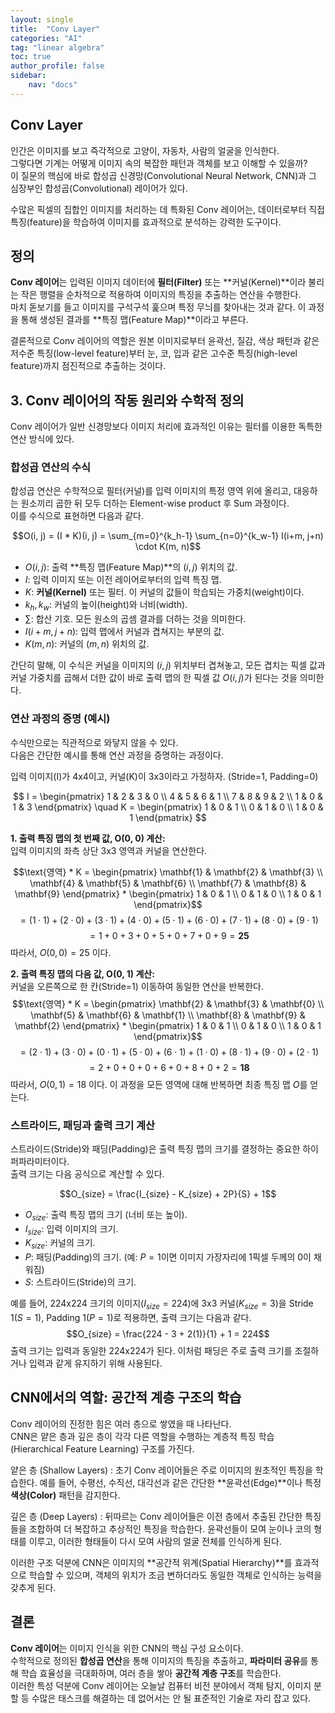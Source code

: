 ```yaml
---
layout: single
title:  "Conv Layer"
categories: "AI"
tag: "linear algebra"
toc: true
author_profile: false
sidebar:
    nav: "docs"
---
```



## Conv Layer

인간은 이미지를 보고 즉각적으로 고양이, 자동차, 사람의 얼굴을 인식한다.  
그렇다면 기계는 어떻게 이미지 속의 복잡한 패턴과 객체를 보고 이해할 수 있을까?  
이 질문의 핵심에 바로 합성곱 신경망(Convolutional Neural Network, CNN)과 그 심장부인 합성곱(Convolutional) 레이어가 있다.  

수많은 픽셀의 집합인 이미지를 처리하는 데 특화된 Conv 레이어는, 데이터로부터 직접 특징(feature)을 학습하여 이미지를 효과적으로 분석하는 강력한 도구이다.  

## 정의

**Conv 레이어**는 입력된 이미지 데이터에 **필터(Filter)** 또는 **커널(Kernel)**이라 불리는 작은 행렬을 순차적으로 적용하여 이미지의 특징을 추출하는 연산을 수행한다.  
마치 돋보기를 들고 이미지를 구석구석 훑으며 특정 무늬를 찾아내는 것과 같다. 이 과정을 통해 생성된 결과를 **특징 맵(Feature Map)**이라고 부른다.  

결론적으로 Conv 레이어의 역할은 원본 이미지로부터 윤곽선, 질감, 색상 패턴과 같은 저수준 특징(low-level feature)부터 눈, 코, 입과 같은 고수준 특징(high-level feature)까지 점진적으로 추출하는 것이다.  

## 3. Conv 레이어의 작동 원리와 수학적 정의
Conv 레이어가 일반 신경망보다 이미지 처리에 효과적인 이유는 필터를 이용한 독특한 연산 방식에 있다.  

### 합성곱 연산의 수식
합성곱 연산은 수학적으로 필터(커널)를 입력 이미지의 특정 영역 위에 올리고, 대응하는 원소끼리 곱한 뒤 모두 더하는 Element-wise product 후 Sum 과정이다.  
이를 수식으로 표현하면 다음과 같다.  

$$O(i, j) = (I * K)(i, j) = \sum_{m=0}^{k_h-1} \sum_{n=0}^{k_w-1} I(i+m, j+n) \cdot K(m, n)$$


* $O(i, j)$: 출력 **특징 맵(Feature Map)**의 $(i, j)$ 위치의 값.  
* $I$: 입력 이미지 또는 이전 레이어로부터의 입력 특징 맵.  
* $K$: **커널(Kernel)** 또는 필터. 이 커널의 값들이 학습되는 가중치(weight)이다.  
* $k_h, k_w$: 커널의 높이(height)와 너비(width).  
* $\sum$: 합산 기호. 모든 원소의 곱셈 결과를 더하는 것을 의미한다.  
* $I(i+m, j+n)$: 입력 맵에서 커널과 겹쳐지는 부분의 값.  
* $K(m, n)$: 커널의 $(m, n)$ 위치의 값.  

간단히 말해, 이 수식은 커널을 이미지의 $(i, j)$ 위치부터 겹쳐놓고, 모든 겹치는 픽셀 값과 커널 가중치를 곱해서 더한 값이 바로 출력 맵의 한 픽셀 값 $O(i, j)$가 된다는 것을 의미한다.  

### 연산 과정의 증명 (예시)  
수식만으로는 직관적으로 와닿지 않을 수 있다.  
다음은 간단한 예시를 통해 연산 과정을 증명하는 과정이다.  

입력 이미지(I)가 4x4이고, 커널(K)이 3x3이라고 가정하자. (Stride=1, Padding=0)  

$$
I = \begin{pmatrix}
1 & 2 & 3 & 0 \\
4 & 5 & 6 & 1 \\
7 & 8 & 9 & 2 \\
1 & 0 & 1 & 3
\end{pmatrix}
\quad
K = \begin{pmatrix}
1 & 0 & 1 \\
0 & 1 & 0 \\
1 & 0 & 1
\end{pmatrix}
$$

**1. 출력 특징 맵의 첫 번째 값, O(0, 0) 계산:**  
입력 이미지의 좌측 상단 3x3 영역과 커널을 연산한다.  



$$\text{영역} * K = \begin{pmatrix} \mathbf{1} & \mathbf{2} & \mathbf{3} \\ \mathbf{4} & \mathbf{5} & \mathbf{6} \\ \mathbf{7} & \mathbf{8} & \mathbf{9} \end{pmatrix} * \begin{pmatrix} 1 & 0 & 1 \\ 0 & 1 & 0 \\ 1 & 0 & 1 \end{pmatrix}$$
$$= (1\cdot1) + (2\cdot0) + (3\cdot1) + (4\cdot0) + (5\cdot1) + (6\cdot0) + (7\cdot1) + (8\cdot0) + (9\cdot1)$$
$$= 1 + 0 + 3 + 0 + 5 + 0 + 7 + 0 + 9 = \mathbf{25}$$
따라서, $O(0, 0) = 25$ 이다.  

**2. 출력 특징 맵의 다음 값, O(0, 1) 계산:**  
커널을 오른쪽으로 한 칸(Stride=1) 이동하여 동일한 연산을 반복한다.  
$$\text{영역} * K = \begin{pmatrix} \mathbf{2} & \mathbf{3} & \mathbf{0} \\ \mathbf{5} & \mathbf{6} & \mathbf{1} \\ \mathbf{8} & \mathbf{9} & \mathbf{2} \end{pmatrix} * \begin{pmatrix} 1 & 0 & 1 \\ 0 & 1 & 0 \\ 1 & 0 & 1 \end{pmatrix}$$
$$= (2\cdot1) + (3\cdot0) + (0\cdot1) + (5\cdot0) + (6\cdot1) + (1\cdot0) + (8\cdot1) + (9\cdot0) + (2\cdot1)$$
$$= 2 + 0 + 0 + 0 + 6 + 0 + 8 + 0 + 2 = \mathbf{18}$$
따라서, $O(0, 1) = 18$ 이다. 이 과정을 모든 영역에 대해 반복하면 최종 특징 맵 $O$를 얻는다.  

### 스트라이드, 패딩과 출력 크기 계산  
스트라이드(Stride)와 패딩(Padding)은 출력 특징 맵의 크기를 결정하는 중요한 하이퍼파라미터이다.  
출력 크기는 다음 공식으로 계산할 수 있다.  

$$O_{size} = \frac{I_{size} - K_{size} + 2P}{S} + 1$$

* $O_{size}$: 출력 특징 맵의 크기 (너비 또는 높이).  
* $I_{size}$: 입력 이미지의 크기.  
* $K_{size}$: 커널의 크기.  
* $P$: 패딩(Padding)의 크기. (예: $P=1$이면 이미지 가장자리에 1픽셀 두께의 0이 채워짐)  
* $S$: 스트라이드(Stride)의 크기.  

예를 들어, 224x224 크기의 이미지($I_{size}=224$)에 3x3 커널($K_{size}=3$)을 Stride 1($S=1$), Padding 1($P=1$)로 적용하면, 출력 크기는 다음과 같다.  
$$O_{size} = \frac{224 - 3 + 2(1)}{1} + 1 = 224$$
출력 크기는 입력과 동일한 224x224가 된다. 이처럼 패딩은 주로 출력 크기를 조절하거나 입력과 같게 유지하기 위해 사용된다.  

## CNN에서의 역할: 공간적 계층 구조의 학습  
Conv 레이어의 진정한 힘은 여러 층으로 쌓였을 때 나타난다.  
CNN은 얕은 층과 깊은 층이 각각 다른 역할을 수행하는 계층적 특징 학습(Hierarchical Feature Learning) 구조를 가진다.  

얕은 층 (Shallow Layers) : 초기 Conv 레이어들은 주로 이미지의 원초적인 특징을 학습한다. 예를 들어, 수평선, 수직선, 대각선과 같은 간단한 **윤곽선(Edge)**이나 특정 **색상(Color)** 패턴을 감지한다.  

깊은 층 (Deep Layers) : 뒤따르는 Conv 레이어들은 이전 층에서 추출된 간단한 특징들을 조합하여 더 복잡하고 추상적인 특징을 학습한다. 윤곽선들이 모여 눈이나 코의 형태를 이루고, 이러한 형태들이 다시 모여 사람의 얼굴 전체를 인식하게 된다.  

이러한 구조 덕분에 CNN은 이미지의 **공간적 위계(Spatial Hierarchy)**를 효과적으로 학습할 수 있으며, 객체의 위치가 조금 변하더라도 동일한 객체로 인식하는 능력을 갖추게 된다.  

## 결론
**Conv 레이어**는 이미지 인식을 위한 CNN의 핵심 구성 요소이다.  
수학적으로 정의된 **합성곱 연산**을 통해 이미지의 특징을 추출하고, **파라미터 공유**를 통해 학습 효율성을 극대화하며, 여러 층을 쌓아 **공간적 계층 구조**를 학습한다.  
이러한 특성 덕분에 Conv 레이어는 오늘날 컴퓨터 비전 분야에서 객체 탐지, 이미지 분할 등 수많은 태스크를 해결하는 데 없어서는 안 될 표준적인 기술로 자리 잡고 있다.  